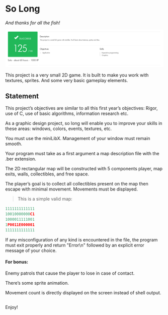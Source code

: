 # So Long

*And thanks for all the fish!*

![125/100 score](./solong_success.png)

This project is a very small 2D game. It is built to make you work with textures, sprites. And some very basic gameplay elements.

## Statement

This project’s objectives are similar to all this first year’s objectives: Rigor, use of C, use of basic algorithms, information research etc.

As a graphic design project, so long will enable you to improve your skills in these areas: windows, colors, events, textures, etc.

You must use the miniLibX. Management of your window must remain smooth.

Your program must take as a first argument a map description file with the .ber extension. 

The 2D rectangular map will be constructed with 5 components player, map exits, walls, collectibles, and free space.

The player’s goal is to collect all collectibles present on the map then escape with minimal movement. Movements must be displayed. 

> This is a simple valid map:
```c
1111111111111
10010000000C1
1000011111001
1P0011E000001
1111111111111
```

If any misconfiguration of any kind is encountered in the file, the program must exit properly and return "Error\n" followed by an explicit error message of your choice.

#### For bonus:

Enemy patrols that cause the player to lose in case of contact.

There’s some sprite animation.

Movement count is directly displayed on the screen instead of shell output.


##

Enjoy!

